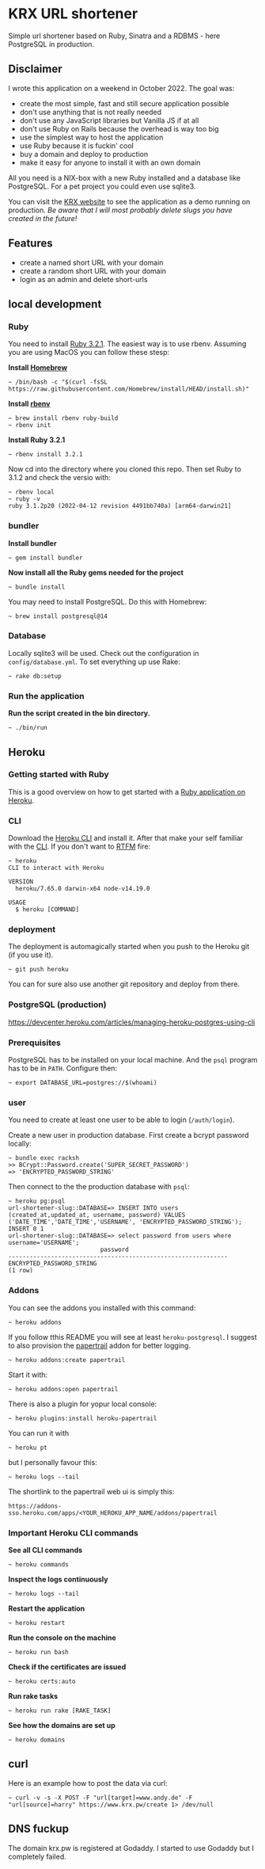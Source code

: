 # KRX URL shortener

Simple url shortener based on Ruby, Sinatra and a RDBMS - here PostgreSQL in production. 

## Disclaimer

I wrote this application on a weekend in October 2022. The goal was:

* create the most simple, fast and still secure application possible
* don't use anything that is not really needed
* don't use any JavaScript libraries but Vanilla JS if at all
* don't use Ruby on Rails because the overhead is way too big 
* use the simplest way to host the application
* use Ruby because it is fuckin' cool
* buy a domain and deploy to production
* make it easy for anyone to install it with an own domain

All you need is a NIX-box with a new Ruby installed and a database like PostgreSQL. For a pet project you could even use sqlite3. 

You can visit the [KRX website](https://krx.pw) to see the application as a demo running on production. *Be aware that I will most probably delete slugs you have created in the future!*

## Features

* create a named short URL with your domain
* create a random short URL with your domain
* login as an admin and delete short-urls

## local development

### Ruby

You need to install [Ruby 3.2.1](https://www.ruby-lang.org/en/news/2022/04/12/ruby-3-1-2-released/). The easiest way is to use rbenv. Assuming you are 
using MacOS you can follow these stesp:

**Install [Homebrew](https://brew.sh/)**

    ~ /bin/bash -c "$(curl -fsSL https://raw.githubusercontent.com/Homebrew/install/HEAD/install.sh)"

**Install [rbenv](https://github.com/rbenv/rbenv)**

    ~ brew install rbenv ruby-build
    ~ rbenv init

**Install Ruby 3.2.1**

    ~ rbenv install 3.2.1

Now cd into the directory where you cloned this repo. Then set Ruby to 3.1.2 and check the versio with:

    ~ rbenv local
    ~ ruby -v
    ruby 3.1.2p20 (2022-04-12 revision 4491bb740a) [arm64-darwin21]

### bundler

**Install bundler**

    ~ gem install bundler

**Now install all the Ruby gems needed for the project**

    ~ bundle install

You may need to install PostgreSQL. Do this with Homebrew:

    ~ brew install postgresql@14

### Database

Locally sqlite3 will be used. Check out the configuration in `config/database.yml`. To set everything up use Rake:

    ~ rake db:setup

### Run the application

**Run the script created in the bin directory.**

    ~ ./bin/run
    
## Heroku

### Getting started with Ruby

This is a good overview on how to get started with a [Ruby application on Heroku](https://devcenter.heroku.com/articles/getting-started-with-ruby).

### CLI

Download the [Heroku CLI](https://devcenter.heroku.com/articles/heroku-cli) and install it. After that make your self familiar with the [CLI](https://devcenter.heroku.com/articles/heroku-cli#get-started-with-the-heroku-cli). If you don't want to [RTFM](https://en.wiktionary.org/wiki/RTFM) fire:

	~ heroku
	CLI to interact with Heroku
	
	VERSION
	  heroku/7.65.0 darwin-x64 node-v14.19.0
	
	USAGE
	  $ heroku [COMMAND]


### deployment

The deployment is automagically started when you push to the Heroku git (if you use it).

	~ git push heroku
	
You can for sure also use another git repository and deploy from there.

### PostgreSQL (production)

https://devcenter.heroku.com/articles/managing-heroku-postgres-using-cli

### Prerequisites

PostgreSQL has to be installed on your local machine. And the `psql` program has to be in `PATH`. Configure then:

    ~ export DATABASE_URL=postgres://$(whoami)

### user

You need to create at least one user to be able to login (`/auth/login`). 

Create a new user in production database. First create a bcrypt password locally:

    ~ bundle exec racksh
    >> BCrypt::Password.create('SUPER_SECRET_PASSWORD')
    => 'ENCRYPTED_PASSWORD_STRING'

Then connect to the the production database with `psql`:

    ~ heroku pg:psql
    url-shortener-slug::DATABASE=> INSERT INTO users (created_at,updated_at, username, password) VALUES ('DATE_TIME','DATE_TIME','USERNAME', 'ENCRYPTED_PASSWORD_STRING');
    INSERT 0 1
    url-shortener-slug::DATABASE=> select password from users where username='USERNAME';
                              password
    --------------------------------------------------------------
    ENCRYPTED_PASSWORD_STRING
    (1 row)

### Addons

You can see the addons you installed with this command:

    ~ heroku addons

If you follow tthis README you will see at least `heroku-postgresql`. I suggest to also provision the [papertrail](https://devcenter.heroku.com/articles/papertrail) addon for better logging.

    ~ heroku addons:create papertrail

Start it with:

    ~ heroku addons:open papertrail

There is also a plugin for yopur local console:

    ~ heroku plugins:install heroku-papertrail

You can run it with

    ~ heroku pt

but I personally favour this:

    ~ heroku logs --tail

The shortlink to the papertrail web ui is simply this:

    https://addons-sso.heroku.com/apps/<YOUR_HEROKU_APP_NAME/addons/papertrail

### Important Heroku CLI commands

**See all CLI commands**

	~ heroku commands

**Inspect the logs continuously**

	~ heroku logs --tail
	
**Restart the application**

	~ heroku restart
	
**Run the console on the machine**

	~ heroku run bash
	
**Check if the certificates are issued**

	~ heroku certs:auto
	
**Run rake tasks**

	~ heroku run rake [RAKE_TASK]
	
**See how the domains are set up**

	~ heroku domains

## curl

Here is an example how to post the data via curl:

    ~ curl -v -s -X POST -F "url[target]=www.andy.de" -F "url[source]=harry" https://www.krx.pw/create 1> /dev/null

## DNS fuckup

The domain krx.pw is registered at Godaddy. I started to use Godaddy but I completely failed. 

